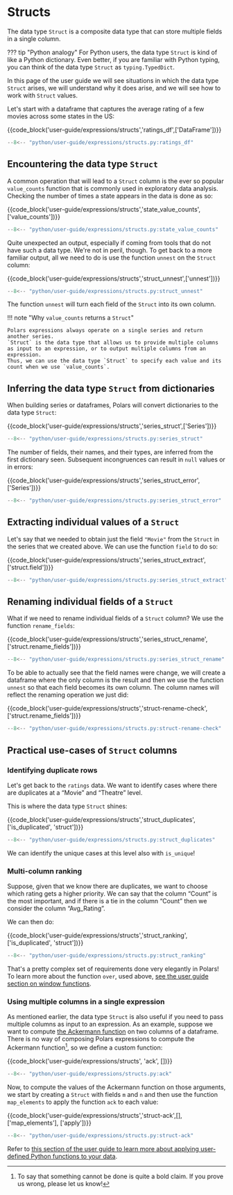# Structs

The data type `Struct` is a composite data type that can store multiple fields in a single column.

??? tip "Python analogy" For Python users, the data type `Struct` is kind of like a Python
dictionary. Even better, if you are familiar with Python typing, you can think of the data type
`Struct` as `typing.TypedDict`.

In this page of the user guide we will see situations in which the data type `Struct` arises, we
will understand why it does arise, and we will see how to work with `Struct` values.

Let's start with a dataframe that captures the average rating of a few movies across some states in
the US:

{{code_block('user-guide/expressions/structs','ratings_df',['DataFrame'])}}

```python exec="on" result="text" session="expressions/structs"
--8<-- "python/user-guide/expressions/structs.py:ratings_df"
```

## Encountering the data type `Struct`

A common operation that will lead to a `Struct` column is the ever so popular `value_counts`
function that is commonly used in exploratory data analysis. Checking the number of times a state
appears in the data is done as so:

{{code_block('user-guide/expressions/structs','state_value_counts',['value_counts'])}}

```python exec="on" result="text" session="expressions/structs"
--8<-- "python/user-guide/expressions/structs.py:state_value_counts"
```

Quite unexpected an output, especially if coming from tools that do not have such a data type. We're
not in peril, though. To get back to a more familiar output, all we need to do is use the function
`unnest` on the `Struct` column:

{{code_block('user-guide/expressions/structs','struct_unnest',['unnest'])}}

```python exec="on" result="text" session="expressions/structs"
--8<-- "python/user-guide/expressions/structs.py:struct_unnest"
```

The function `unnest` will turn each field of the `Struct` into its own column.

!!! note "Why `value_counts` returns a `Struct`"

    Polars expressions always operate on a single series and return another series.
    `Struct` is the data type that allows us to provide multiple columns as input to an expression, or to output multiple columns from an expression.
    Thus, we can use the data type `Struct` to specify each value and its count when we use `value_counts`.

## Inferring the data type `Struct` from dictionaries

When building series or dataframes, Polars will convert dictionaries to the data type `Struct`:

{{code_block('user-guide/expressions/structs','series_struct',['Series'])}}

```python exec="on" result="text" session="expressions/structs"
--8<-- "python/user-guide/expressions/structs.py:series_struct"
```

The number of fields, their names, and their types, are inferred from the first dictionary seen.
Subsequent incongruences can result in `null` values or in errors:

{{code_block('user-guide/expressions/structs','series_struct_error',['Series'])}}

```python exec="on" result="text" session="expressions/structs"
--8<-- "python/user-guide/expressions/structs.py:series_struct_error"
```

## Extracting individual values of a `Struct`

Let's say that we needed to obtain just the field `"Movie"` from the `Struct` in the series that we
created above. We can use the function `field` to do so:

{{code_block('user-guide/expressions/structs','series_struct_extract',['struct.field'])}}

```python exec="on" result="text" session="expressions/structs"
--8<-- "python/user-guide/expressions/structs.py:series_struct_extract"
```

## Renaming individual fields of a `Struct`

What if we need to rename individual fields of a `Struct` column? We use the function
`rename_fields`:

{{code_block('user-guide/expressions/structs','series_struct_rename',['struct.rename_fields'])}}

```python exec="on" result="text" session="expressions/structs"
--8<-- "python/user-guide/expressions/structs.py:series_struct_rename"
```

To be able to actually see that the field names were change, we will create a dataframe where the
only column is the result and then we use the function `unnest` so that each field becomes its own
column. The column names will reflect the renaming operation we just did:

{{code_block('user-guide/expressions/structs','struct-rename-check',['struct.rename_fields'])}}

```python exec="on" result="text" session="expressions/structs"
--8<-- "python/user-guide/expressions/structs.py:struct-rename-check"
```

## Practical use-cases of `Struct` columns

### Identifying duplicate rows

Let's get back to the `ratings` data. We want to identify cases where there are duplicates at a
“Movie” and “Theatre” level.

This is where the data type `Struct` shines:

{{code_block('user-guide/expressions/structs','struct_duplicates',['is_duplicated', 'struct'])}}

```python exec="on" result="text" session="expressions/structs"
--8<-- "python/user-guide/expressions/structs.py:struct_duplicates"
```

We can identify the unique cases at this level also with `is_unique`!

### Multi-column ranking

Suppose, given that we know there are duplicates, we want to choose which rating gets a higher
priority. We can say that the column “Count” is the most important, and if there is a tie in the
column “Count” then we consider the column “Avg_Rating”.

We can then do:

{{code_block('user-guide/expressions/structs','struct_ranking',['is_duplicated', 'struct'])}}

```python exec="on" result="text" session="expressions/structs"
--8<-- "python/user-guide/expressions/structs.py:struct_ranking"
```

That's a pretty complex set of requirements done very elegantly in Polars! To learn more about the
function `over`, used above, [see the user guide section on window functions](window-functions.md).

### Using multiple columns in a single expression

As mentioned earlier, the data type `Struct` is also useful if you need to pass multiple columns as
input to an expression. As an example, suppose we want to compute
[the Ackermann function](https://en.wikipedia.org/wiki/Ackermann_function) on two columns of a
dataframe. There is no way of composing Polars expressions to compute the Ackermann function[^1], so
we define a custom function:

{{code_block('user-guide/expressions/structs', 'ack', [])}}

```python exec="on" result="text" session="expressions/structs"
--8<-- "python/user-guide/expressions/structs.py:ack"
```

Now, to compute the values of the Ackermann function on those arguments, we start by creating a
`Struct` with fields `m` and `n` and then use the function `map_elements` to apply the function
`ack` to each value:

{{code_block('user-guide/expressions/structs','struct-ack',[], ['map_elements'], ['apply'])}}

```python exec="on" result="text" session="expressions/structs"
--8<-- "python/user-guide/expressions/structs.py:struct-ack"
```

Refer to
[this section of the user guide to learn more about applying user-defined Python functions to your data](user-defined-python-functions.md).

[^1]: To say that something cannot be done is quite a bold claim. If you prove us wrong, please let
us know!
